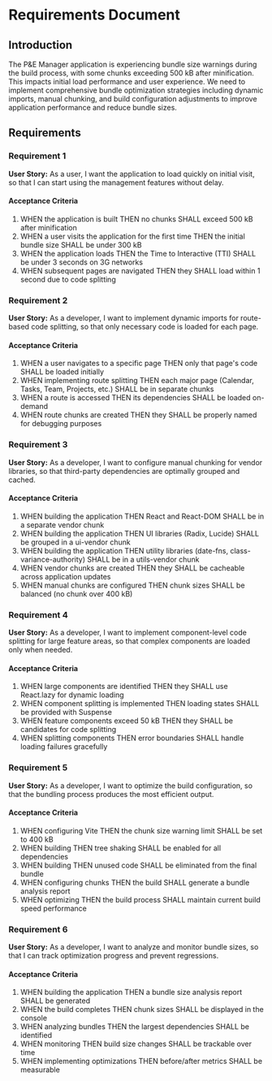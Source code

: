# Requirements Document

## Introduction

The P&E Manager application is experiencing bundle size warnings during the build process, with some chunks exceeding 500 kB after minification. This impacts initial load performance and user experience. We need to implement comprehensive bundle optimization strategies including dynamic imports, manual chunking, and build configuration adjustments to improve application performance and reduce bundle sizes.

## Requirements

### Requirement 1

**User Story:** As a user, I want the application to load quickly on initial visit, so that I can start using the management features without delay.

#### Acceptance Criteria

1. WHEN the application is built THEN no chunks SHALL exceed 500 kB after minification
2. WHEN a user visits the application for the first time THEN the initial bundle size SHALL be under 300 kB
3. WHEN the application loads THEN the Time to Interactive (TTI) SHALL be under 3 seconds on 3G networks
4. WHEN subsequent pages are navigated THEN they SHALL load within 1 second due to code splitting

### Requirement 2

**User Story:** As a developer, I want to implement dynamic imports for route-based code splitting, so that only necessary code is loaded for each page.

#### Acceptance Criteria

1. WHEN a user navigates to a specific page THEN only that page's code SHALL be loaded initially
2. WHEN implementing route splitting THEN each major page (Calendar, Tasks, Team, Projects, etc.) SHALL be in separate chunks
3. WHEN a route is accessed THEN its dependencies SHALL be loaded on-demand
4. WHEN route chunks are created THEN they SHALL be properly named for debugging purposes

### Requirement 3

**User Story:** As a developer, I want to configure manual chunking for vendor libraries, so that third-party dependencies are optimally grouped and cached.

#### Acceptance Criteria

1. WHEN building the application THEN React and React-DOM SHALL be in a separate vendor chunk
2. WHEN building the application THEN UI libraries (Radix, Lucide) SHALL be grouped in a ui-vendor chunk
3. WHEN building the application THEN utility libraries (date-fns, class-variance-authority) SHALL be in a utils-vendor chunk
4. WHEN vendor chunks are created THEN they SHALL be cacheable across application updates
5. WHEN manual chunks are configured THEN chunk sizes SHALL be balanced (no chunk over 400 kB)

### Requirement 4

**User Story:** As a developer, I want to implement component-level code splitting for large feature areas, so that complex components are loaded only when needed.

#### Acceptance Criteria

1. WHEN large components are identified THEN they SHALL use React.lazy for dynamic loading
2. WHEN component splitting is implemented THEN loading states SHALL be provided with Suspense
3. WHEN feature components exceed 50 kB THEN they SHALL be candidates for code splitting
4. WHEN splitting components THEN error boundaries SHALL handle loading failures gracefully

### Requirement 5

**User Story:** As a developer, I want to optimize the build configuration, so that the bundling process produces the most efficient output.

#### Acceptance Criteria

1. WHEN configuring Vite THEN the chunk size warning limit SHALL be set to 400 kB
2. WHEN building THEN tree shaking SHALL be enabled for all dependencies
3. WHEN building THEN unused code SHALL be eliminated from the final bundle
4. WHEN configuring chunks THEN the build SHALL generate a bundle analysis report
5. WHEN optimizing THEN the build process SHALL maintain current build speed performance

### Requirement 6

**User Story:** As a developer, I want to analyze and monitor bundle sizes, so that I can track optimization progress and prevent regressions.

#### Acceptance Criteria

1. WHEN building the application THEN a bundle size analysis report SHALL be generated
2. WHEN the build completes THEN chunk sizes SHALL be displayed in the console
3. WHEN analyzing bundles THEN the largest dependencies SHALL be identified
4. WHEN monitoring THEN build size changes SHALL be trackable over time
5. WHEN implementing optimizations THEN before/after metrics SHALL be measurable
